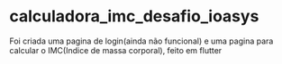 # calculadora_imc_desafio_ioasys
 Foi criada uma pagina de login(ainda não funcional) e uma pagina para calcular o IMC(Indice de massa corporal), feito em flutter

